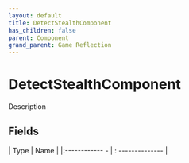 ```yaml
---
layout: default
title: DetectStealthComponent
has_children: false
parent: Component
grand_parent: Game Reflection
---
```

# DetectStealthComponent
Description 

## Fields
| Type | Name |
|:------------ - | : -------------- |
